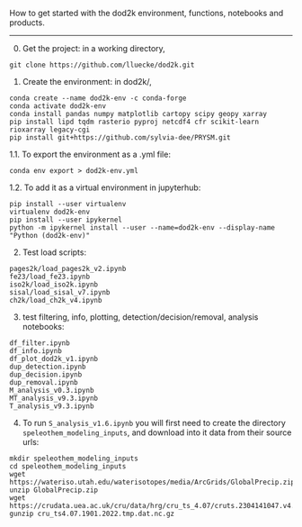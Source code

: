 How to get started with the dod2k environment, functions, notebooks and products.

--------------------------------------------------------------------------------------------------------------------------------------------------------------------------------

0. Get the project: in a working directory,

```
git clone https://github.com/lluecke/dod2k.git
```

1. Create the environment: in dod2k/, 

```
conda create --name dod2k-env -c conda-forge
conda activate dod2k-env
conda install pandas numpy matplotlib cartopy scipy geopy xarray
pip install lipd tqdm rasterio pyproj netcdf4 cfr scikit-learn rioxarray legacy-cgi
pip install git+https://github.com/sylvia-dee/PRYSM.git
```

1.1. To export the environment as a .yml file:

```
conda env export > dod2k-env.yml
```

1.2. To add it as a virtual environment in jupyterhub:

```
pip install --user virtualenv
virtualenv dod2k-env
pip install --user ipykernel
python -m ipykernel install --user --name=dod2k-env --display-name "Python (dod2k-env)"
```

2. Test load scripts:

```
pages2k/load_pages2k_v2.ipynb
fe23/load_fe23.ipynb
iso2k/load_iso2k.ipynb
sisal/load_sisal_v7.ipynb
ch2k/load_ch2k_v4.ipynb
```

3. test filtering, info, plotting, detection/decision/removal, analysis notebooks:

```
df_filter.ipynb
df_info.ipynb
df_plot_dod2k_v1.ipynb
dup_detection.ipynb 
dup_decision.ipynb
dup_removal.ipynb
M_analysis_v0.3.ipynb
MT_analysis_v9.3.ipynb
T_analysis_v9.3.ipynb
```

4. To run ```S_analysis_v1.6.ipynb``` you will first need to create the directory ```speleothem_modeling_inputs```, and download into it data from their source urls:

```
mkdir speleothem_modeling_inputs
cd speleothem_modeling_inputs
wget https://wateriso.utah.edu/waterisotopes/media/ArcGrids/GlobalPrecip.zip
unzip GlobalPrecip.zip
wget https://crudata.uea.ac.uk/cru/data/hrg/cru_ts_4.07/cruts.2304141047.v4.07/tmp/cru_ts4.07.1901.2022.tmp.dat.nc.gz
gunzip cru_ts4.07.1901.2022.tmp.dat.nc.gz
```



